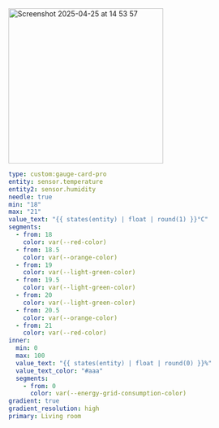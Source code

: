 <img width="305" alt="Screenshot 2025-04-25 at 14 53 57" src="https://github.com/user-attachments/assets/4a336051-e1d3-4400-a073-0840a2854ca2" />

```yaml
type: custom:gauge-card-pro
entity: sensor.temperature
entity2: sensor.humidity
needle: true
min: "18"
max: "21"
value_text: "{{ states(entity) | float | round(1) }}°C"
segments:
  - from: 18
    color: var(--red-color)
  - from: 18.5
    color: var(--orange-color)
  - from: 19
    color: var(--light-green-color)
  - from: 19.5
    color: var(--light-green-color)
  - from: 20
    color: var(--light-green-color)
  - from: 20.5
    color: var(--orange-color)
  - from: 21
    color: var(--red-color)
inner:
  min: 0
  max: 100
  value_text: "{{ states(entity) | float | round(0) }}%"
  value_text_color: "#aaa"
  segments:
    - from: 0
      color: var(--energy-grid-consumption-color)
gradient: true
gradient_resolution: high
primary: Living room
```
